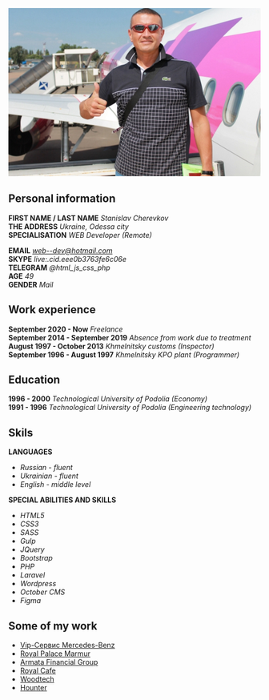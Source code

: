 ![My-photo](my-photo.jpg "My-photo")

## Personal information

**FIRST NAME / LAST NAME**  *Stanislav Cherevkov*<br>
**THE ADDRESS**  *Ukraine, Odessa city*<br>
**SPECIALISATION**  *WEB Developer (Remote)*

**EMAIL**  *web--dev@hotmail.com*<br>
**SKYPE**  *live:.cid.eee0b3763fe6c06e*<br>
**TELEGRAM**  *@html_js_css_php*<br>
**AGE**  *49*<br>
**GENDER**  *Mail*<br>

## Work experience

**September 2020 - Now**  *Freelance*<br>
**September 2014 - September 2019**  *Absence from work due to treatment*<br>
**August 1997 - October 2013**  *Khmelnitsky customs (Inspector)*<br>
**September 1996 - August 1997**  *Khmelnitsky KPO plant (Programmer)*

## Education

**1996 - 2000**  *Technological University of Podolia (Economy)*<br>
**1991 - 1996**  *Technological University of Podolia (Engineering technology)*

## Skils

**LANGUAGES**<br>
- *Russian - fluent*
- *Ukrainian - fluent*
- *English - middle level*

**SPECIAL ABILITIES AND SKILLS**
- *HTML5*
- *CSS3*
- *SASS*
- *Gulp*
- *JQuery*
- *Bootstrap*
- *PHP*
- *Laravel*
- *Wordpress*
- *October CMS*
- *Figma*

## Some of my work

- [Vip-Cервис Mercedes-Benz](https://mbservice.ua) 
- [Royal Palace Marmur](https://royalpalace-marmur.com.ua) 
- [Armata Financial Group](http://my-portfolio.ho.ua/gfg/) 
- [Royal Cafe](http://my-portfolio.ho.ua/cafe/) 
- [Woodtech](http://my-portfolio.ho.ua/woodtech/) 
- [Hounter](http://my-portfolio.ho.ua/hounter/) 